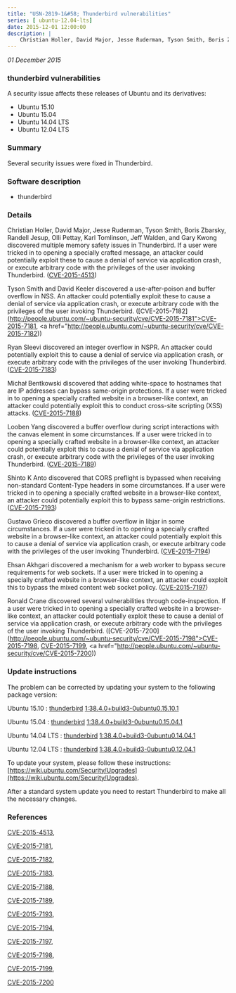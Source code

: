 ```yaml
---
title: "USN-2819-1&#58; Thunderbird vulnerabilities"
series: [ ubuntu-12.04-lts]
date: 2015-12-01 12:00:00
description: |
    Christian Holler, David Major, Jesse Ruderman, Tyson Smith, Boris Zbarsky, Randell Jesup, Olli Pettay, Karl Tomlinson, Jeff Walden, and Gary Kwong discovered multiple memory safety issues in Thunderbird. If a user were tricked in to opening a specially crafted message, an attacker could potentially exploit these to cause a denial of service via application crash, or execute arbitrary code with the privileges of the user invoking Thunderbird. ([CVE-2015-4513](http://people.ubuntu.com/~ubuntu-security/cve/CVE-2015-4513))
--- 
```

 
 

*01 December 2015*

### thunderbird vulnerabilities

A security issue affects these releases of Ubuntu and its derivatives:

* Ubuntu 15.10
* Ubuntu 15.04
* Ubuntu 14.04 LTS
* Ubuntu 12.04 LTS

### Summary

Several security issues were fixed in Thunderbird. 

### Software description

* thunderbird 

### Details

Christian Holler, David Major, Jesse Ruderman, Tyson Smith, Boris Zbarsky, Randell Jesup, Olli Pettay, Karl Tomlinson, Jeff Walden, and Gary Kwong discovered multiple memory safety issues in Thunderbird. If a user were tricked in to opening a specially crafted message, an attacker could potentially exploit these to cause a denial of service via application crash, or execute arbitrary code with the privileges of the user invoking Thunderbird. ([CVE-2015-4513](http://people.ubuntu.com/~ubuntu-security/cve/CVE-2015-4513))

Tyson Smith and David Keeler discovered a use-after-poison and buffer overflow in NSS. An attacker could potentially exploit these to cause a denial of service via application crash, or execute arbitrary code with the privileges of the user invoking Thunderbird. ([CVE-2015-7182](http://people.ubuntu.com/~ubuntu-security/cve/CVE-2015-7181">CVE-2015-7181</a>, <a href="http://people.ubuntu.com/~ubuntu-security/cve/CVE-2015-7182))

Ryan Sleevi discovered an integer overflow in NSPR. An attacker could potentially exploit this to cause a denial of service via application crash, or execute arbitrary code with the privileges of the user invoking Thunderbird. ([CVE-2015-7183](http://people.ubuntu.com/~ubuntu-security/cve/CVE-2015-7183))

Michał Bentkowski discovered that adding white-space to hostnames that are IP addresses can bypass same-origin protections. If a user were tricked in to opening a specially crafted website in a browser-like context, an attacker could potentially exploit this to conduct cross-site scripting (XSS) attacks. ([CVE-2015-7188](http://people.ubuntu.com/~ubuntu-security/cve/CVE-2015-7188))

Looben Yang discovered a buffer overflow during script interactions with the canvas element in some circumstances. If a user were tricked in to opening a specially crafted website in a browser-like context, an attacker could potentially exploit this to cause a denial of service via application crash, or execute arbitrary code with the privileges of the user invoking Thunderbird. ([CVE-2015-7189](http://people.ubuntu.com/~ubuntu-security/cve/CVE-2015-7189))

Shinto K Anto discovered that CORS preflight is bypassed when receiving non-standard Content-Type headers in some circumstances. If a user were tricked in to opening a specially crafted website in a browser-like context, an attacker could potentially exploit this to bypass same-origin restrictions. ([CVE-2015-7193](http://people.ubuntu.com/~ubuntu-security/cve/CVE-2015-7193))

Gustavo Grieco discovered a buffer overflow in libjar in some circumstances. If a user were tricked in to opening a specially crafted website in a browser-like context, an attacker could potentially exploit this to cause a denial of service via application crash, or execute arbitrary code with the privileges of the user invoking Thunderbird. ([CVE-2015-7194](http://people.ubuntu.com/~ubuntu-security/cve/CVE-2015-7194))

Ehsan Akhgari discovered a mechanism for a web worker to bypass secure requirements for web sockets. If a user were tricked in to opening a specially crafted website in a browser-like context, an attacker could exploit this to bypass the mixed content web socket policy. ([CVE-2015-7197](http://people.ubuntu.com/~ubuntu-security/cve/CVE-2015-7197))

Ronald Crane discovered several vulnerabilities through code-inspection. If a user were tricked in to opening a specially crafted website in a browser-like context, an attacker could potentially exploit these to cause a denial of service via application crash, or execute arbitrary code with the privileges of the user invoking Thunderbird. ([CVE-2015-7200](http://people.ubuntu.com/~ubuntu-security/cve/CVE-2015-7198">CVE-2015-7198</a>, <a href="http://people.ubuntu.com/~ubuntu-security/cve/CVE-2015-7199">CVE-2015-7199</a>, <a href="http://people.ubuntu.com/~ubuntu-security/cve/CVE-2015-7200)) 

### Update instructions

The problem can be corrected by updating your system to the following package version:

Ubuntu 15.10
 : [thunderbird](https://launchpad.net/ubuntu/+source/thunderbird) <span> [1:38.4.0+build3-0ubuntu0.15.10.1](https://launchpad.net/ubuntu/+source/thunderbird/1:38.4.0+build3-0ubuntu0.15.10.1) </span> 

Ubuntu 15.04
 : [thunderbird](https://launchpad.net/ubuntu/+source/thunderbird) <span> [1:38.4.0+build3-0ubuntu0.15.04.1](https://launchpad.net/ubuntu/+source/thunderbird/1:38.4.0+build3-0ubuntu0.15.04.1) </span> 

Ubuntu 14.04 LTS
 : [thunderbird](https://launchpad.net/ubuntu/+source/thunderbird) <span> [1:38.4.0+build3-0ubuntu0.14.04.1](https://launchpad.net/ubuntu/+source/thunderbird/1:38.4.0+build3-0ubuntu0.14.04.1) </span> 

Ubuntu 12.04 LTS
 : [thunderbird](https://launchpad.net/ubuntu/+source/thunderbird) <span> [1:38.4.0+build3-0ubuntu0.12.04.1](https://launchpad.net/ubuntu/+source/thunderbird/1:38.4.0+build3-0ubuntu0.12.04.1) </span> 

To update your system, please follow these instructions: [https://wiki.ubuntu.com/Security/Upgrades](https://wiki.ubuntu.com/Security/Upgrades).

After a standard system update you need to restart Thunderbird to make all the necessary changes. 

### References

 
 [CVE-2015-4513](http://people.ubuntu.com/~ubuntu-security/cve/CVE-2015-4513), 

 [CVE-2015-7181](http://people.ubuntu.com/~ubuntu-security/cve/CVE-2015-7181), 

 [CVE-2015-7182](http://people.ubuntu.com/~ubuntu-security/cve/CVE-2015-7182), 

 [CVE-2015-7183](http://people.ubuntu.com/~ubuntu-security/cve/CVE-2015-7183), 

 [CVE-2015-7188](http://people.ubuntu.com/~ubuntu-security/cve/CVE-2015-7188), 

 [CVE-2015-7189](http://people.ubuntu.com/~ubuntu-security/cve/CVE-2015-7189), 

 [CVE-2015-7193](http://people.ubuntu.com/~ubuntu-security/cve/CVE-2015-7193), 

 [CVE-2015-7194](http://people.ubuntu.com/~ubuntu-security/cve/CVE-2015-7194), 

 [CVE-2015-7197](http://people.ubuntu.com/~ubuntu-security/cve/CVE-2015-7197), 

 [CVE-2015-7198](http://people.ubuntu.com/~ubuntu-security/cve/CVE-2015-7198), 

 [CVE-2015-7199](http://people.ubuntu.com/~ubuntu-security/cve/CVE-2015-7199), 

 [CVE-2015-7200](http://people.ubuntu.com/~ubuntu-security/cve/CVE-2015-7200)
 

